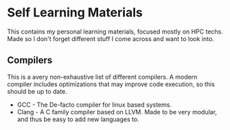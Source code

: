 # Self Learning Materials
This contains my personal learning materials, focused mostly on HPC techs. Made so I don't forget different stuff I come across and want to look into.

## Compilers
This is a avery non-exhaustive list of different compilers. A modern compiler includes optimizations that may improve code execution, so this should be up to date.

 - GCC - The De-facto compiler for linux based systems.
 - Clang - A C family compiler based on LLVM. Made to be very modular, and thus be easy to add new languages to.
